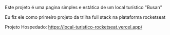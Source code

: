 Este projeto é uma pagina simples e estática de um local turístico "Busan"

Eu fiz ele como primeiro projeto da trilha full stack na plataforma rocketseat

Projeto Hospedado: https://local-turistico-rocketseat.vercel.app/
